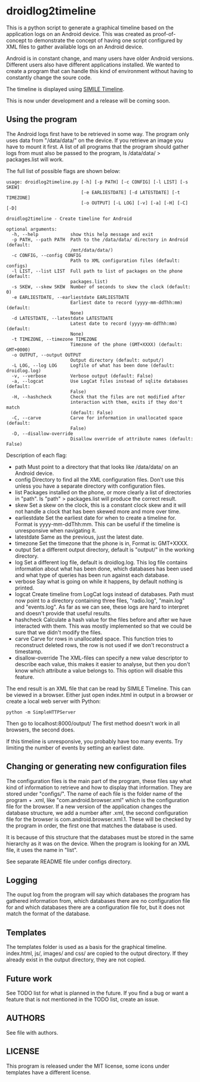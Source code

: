 droidlog2timeline
=================

This is a python script to generate a graphical timeline based on the
application logs on an Android device. This was created as proof-of-concept to
demonstrate the concept of having one script configured by XML files to gather
available logs on an Android device.

Android is in constant change, and many users have older Android versions.
Different users also have different applications installed. We wanted to create
a program that can handle this kind of environment without having to constantly
change the soure code.

The timeline is displayed using [SIMILE Timeline](http://www.simile-widgets.org/timeline/).

This is now under development and a release will be coming soon.

Using the program
-------------------

The Android logs first have to be retrieved in some way. The program only uses
data from "/data/data/" on the device. If you retrieve an image you have to
mount it first. A list of all programs that the program should gather logs from
must also be passed to the program, ls /data/data/ > packages.list will work.

The full list of possible flags are shown below:

    usage: droidlog2timeline.py [-h] [-p PATH] [-c CONFIG] [-l LIST] [-s SKEW]
                                [-e EARLIESTDATE] [-d LATESTDATE] [-t TIMEZONE]
                                [-o OUTPUT] [-L LOG] [-v] [-a] [-H] [-C] [-D]

    droidlog2timeline - Create timeline for Android

    optional arguments:
      -h, --help            show this help message and exit
      -p PATH, --path PATH  Path to the /data/data/ directory in Android (default:
                            /mnt/data/data/)
      -c CONFIG, --config CONFIG
                            Path to XML configuration files (default: configs)
      -l LIST, --list LIST  Full path to list of packages on the phone (default:
                            packages.list)
      -s SKEW, --skew SKEW  Number of seconds to skew the clock (default: 0)
      -e EARLIESTDATE, --earliestdate EARLIESTDATE
                            Earliest date to record (yyyy-mm-ddThh:mm) (default:
                            None)
      -d LATESTDATE, --latestdate LATESTDATE
                            Latest date to record (yyyy-mm-ddThh:mm) (default:
                            None)
      -t TIMEZONE, --timezone TIMEZONE
                            Timezone of the phone (GMT+XXXX) (default: GMT+0000)
      -o OUTPUT, --output OUTPUT
                            Output directory (default: output/)
      -L LOG, --log LOG     Logfile of what has been done (default: droidlog.log)
      -v, --verbose         Verbose output (default: False)
      -a, --logcat          Use LogCat files instead of sqlite databases (default:
                            False)
      -H, --hashcheck       Check that the files are not modified after
                            interaction with them, exits if they don't match
                            (default: False)
      -C, --carve           Carve for information in unallocated space (default:
                            False)
      -D, --disallow-override
                            Disallow override of attribute names (default: False)

Description of each flag:
- path Must point to a directory that that looks like /data/data/ on an Android
  device.
- config Directory to find all the XML configuration files. Don't use this
  unless you have a separate directory with configuration files.
- list Packages installed on the phone, or more clearly a list of directories in
  "path". ls "path" > packages.list will produce the correct result.
- skew Set a skew on the clock, this is a constant clock skew and it will not
  handle a clock that has been skewed more and more over time.
- earliestdate Set the earliest date for when to create a timeline for. Format
  is yyyy-mm-ddThh:mm. This can be useful if the timeline is unresponsive when
  navigating it.
- latestdate Same as the previous, just the latest date.
- timezone Set the timezone that the phone is in, Format is: GMT+XXXX.
- output Set a different output directory, default is "output/" in the working
  directory.
- log Set a different log file, default is droidlog.log. This log file contains
  information about what has been done, which databases has been used and what
  type of queries has been run against each database.
- verbose Say what is going on while it happens, by default nothing is printed.
- logcat Create timeline from LogCat logs instead of databases. Path must now
  point to a directory containing three files, "radio.log", "main.log" and
  "events.log". As far as we can see, these logs are hard to interpret and
  doesn't provide that useful results.
- hashcheck Calculate a hash value for the files before and after we have
  interacted with them. This was mostly implemented so that we could be sure
  that we didn't modify the files.
- carve Carve for rows in unallocated space. This function tries to reconstruct
  deleted rows, the row is not used if we don't reconstruct a timestamp.
- disallow-override The XML-files can specify a new value descriptor to describe
  each value, this makes it easier to analyse, but then you don't know which
  attribute a value belongs to. This option will disable this feature.

The end result is an XML file that can be read by SIMILE Timeline. This can be
viewed in a browser. Either just open index.html in output in a browser or
create a local web server with Python:

    python -m SimpleHTTPServer

Then go to localhost:8000/output/ The first method doesn't work in all browsers,
the second does.

If this timeline is unresponsive, you probably have too many events. Try
limiting the number of events by setting an earliest date.

Changing or generating new configuration files
----------------------------------

The configuration files is the main part of the program, these files say what
kind of information to retrieve and how to display that information.
They are stored under "configs/". The name of each file is
the folder name of the program + .xml, like "com.android.browser.xml" which is
the configuration file for the browser. If a new version of the application
changes the database structure, we add a number after .xml, the second
configuration file for the browser is com.android.browser.xml.1. These will be
checked by the program in order, the first one that matches the database is
used.

It is because of this structure that the databases must be stored in the same
hierarchy as it was on the device. When the program is looking for an XML file,
it uses the name in "list".

See separate README file under configs directory.

Logging
-------------

The ouput log from the program will say which databases the program has
gathered information from, which databases there are no configuration file for
and which databases there are a configuration file for, but it does not match
the format of the database.


Templates
---------

The templates folder is used as a basis for the graphical timeline. index.html,
js/, images/ and css/ are copied to the output directory. If they already exist in the
output directory, they are not copied.

Future work
-----------

See TODO list for what is planned in the future. If you find a bug or want a
feature that is not mentioned in the TODO list, create an issue.

AUTHORS
-------

See file with authors.

LICENSE
-------

This program is released under the MIT license, some icons under templates have a
different license.
